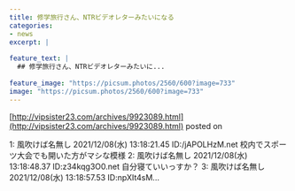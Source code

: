 ```yaml
---
title: 修学旅行さん、NTRビデオレターみたいになる
categories:
- news
excerpt: |
  
feature_text: |
  ## 修学旅行さん、NTRビデオレターみたいに...
  
feature_image: "https://picsum.photos/2560/600?image=733"
image: "https://picsum.photos/2560/600?image=733"
---
```


[http://vipsister23.com/archives/9923089.html](http://vipsister23.com/archives/9923089.html)
posted on 

<!--more-->

1: 風吹けば名無し 2021/12/08(水) 13:18:21.45 ID:/jAPOLHzM.net 校内でスポーツ大会でも開いた方がマシな模様 2: 風吹けば名無し 2021/12/08(水) 13:18:48.37 ID:z34kqg3O0.net 自分寝ていいっすか？ 3: 風吹けば名無し 2021/12/08(水) 13:18:57.53 ID:npXIt4sM...
